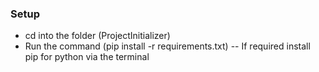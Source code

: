 ### Setup
- cd into the folder (ProjectInitializer)
- Run the command (pip install -r requirements.txt)
-- If required install pip for python via the terminal
